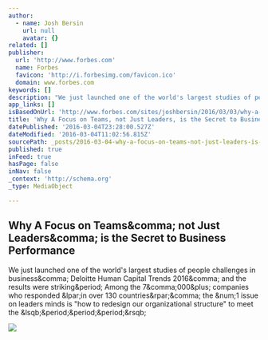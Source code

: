 ```yaml
---
author:
  - name: Josh Bersin
    url: null
    avatar: {}
related: []
publisher:
  url: 'http://www.forbes.com'
  name: Forbes
  favicon: 'http://i.forbesimg.com/favicon.ico'
  domain: www.forbes.com
keywords: []
description: "We just launched one of the world's largest studies of people challenges in business, Deloitte Human Capital Trends 2016, and the results were striking. Among the 7,000+ companies who responded (in over 130 countries), the #1 issue on leaders minds is \"how to redesign our organizational structure\" to meet the [...]"
app_links: []
isBasedOnUrl: 'http://www.forbes.com/sites/joshbersin/2016/03/03/why-a-focus-on-teams-not-just-leaders-is-the-secret-to-business-performance/#439af07b433f'
title: 'Why A Focus on Teams, not Just Leaders, is the Secret to Business Performance'
datePublished: '2016-03-04T23:28:00.527Z'
dateModified: '2016-03-04T11:02:56.815Z'
sourcePath: _posts/2016-03-04-why-a-focus-on-teams-not-just-leaders-is-the-secret-to-bus.md
published: true
inFeed: true
hasPage: false
inNav: false
_context: 'http://schema.org'
_type: MediaObject

---
```

<article style=""><h1>Why A Focus on Teams&amp;comma; not Just Leaders&amp;comma; is the Secret to Business Performance</h1><p>We just launched one of the world's largest studies of people challenges in business&amp;comma; Deloitte Human Capital Trends 2016&amp;comma; and the results were striking&amp;period; Among the 7&amp;comma;000&amp;plus; companies who responded &amp;lpar;in over 130 countries&amp;rpar;&amp;comma; the &amp;num;1 issue on leaders minds is "how to redesign our organizational structure" to meet the &amp;lsqb;&amp;period;&amp;period;&amp;period;&amp;rsqb;</p><img src="https://media.licdn.com/mpr/mpr/AAEAAQAAAAAAAASyAAAAJDg3ZTc5ZjAwLWQzMGMtNDMwZC05N2JiLWVhZWU4NDk5NzIyNg.jpg" /></article>